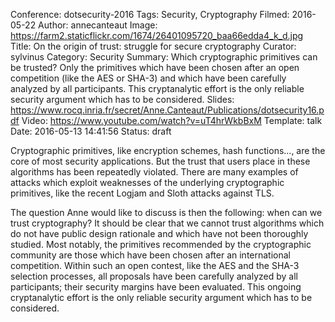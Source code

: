 Conference: dotsecurity-2016
Tags: Security, Cryptography
Filmed: 2016-05-22
Author: annecanteaut
Image: https://farm2.staticflickr.com/1674/26401095720_baa66edda4_k_d.jpg
Title: On the origin of trust: struggle for secure cryptography
Curator: sylvinus
Category: Security
Summary: Which cryptographic primitives can be trusted? Only the primitives which have been chosen after an open competition (like the AES or SHA-3) and which have been carefully analyzed by all participants. This cryptanalytic effort is the only reliable security argument which has to be considered.
Slides: https://www.rocq.inria.fr/secret/Anne.Canteaut/Publications/dotsecurity16.pdf
Video: https://www.youtube.com/watch?v=uT4hrWkbBxM
Template: talk
Date: 2016-05-13 14:41:56
Status: draft

Cryptographic primitives, like encryption schemes, hash functions..., are the core of most security applications. But the trust that users place in these algorithms has been repeatedly violated. There are many examples of attacks which exploit weaknesses of the underlying cryptographic primitives, like the recent Logjam and Sloth attacks against TLS.

The question Anne would like to discuss is then the following: when can we trust cryptography? It should be clear that we cannot trust algorithms which do not have public design rationale and which have not been thoroughly studied. Most notably, the primitives recommended by the cryptographic community are those which have been chosen after an international competition. Within such an open contest, like the AES and the SHA-3 selection processes, all proposals have been carefully analyzed by all participants; their security margins have been evaluated. This ongoing cryptanalytic effort is the only reliable security argument which has to be considered.